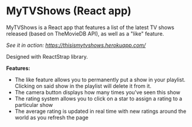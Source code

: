 # MyTVShows (React app)
MyTVShows is a React app that features a list of the latest TV shows released (based on TheMovieDB API), as well as a "like" feature.

_See it in action: https://thisismytvshows.herokuapp.com/_

Designed with ReactStrap library.

**Features:**
- The like feature allows you to permanently put a show in your playlist. Clicking on said show in the playlist will delete it from it.
- The camera button displays how many times you've seen this show
- The rating system allows you to click on a star to assign a rating to a particular show
- The average rating is updated in real time with new ratings around the world as you refresh the page
